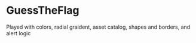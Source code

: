 # GuessTheFlag


Played with colors, radial graident, asset catalog, shapes and borders, and alert logic
